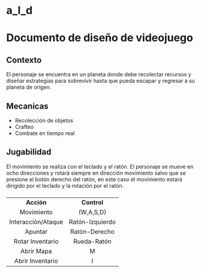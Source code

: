 # a_l_d

# **Documento de diseño de videojuego** 
## Contexto
El personaje se encuentra en un planeta donde debe recolectar recursos y diseñar estrategias para sobrevivir hasta que pueda escapar y regresar a su planeta de origen.
## Mecanicas
  * Recolección de objetos
  * Crafteo
  * Combate en tiempo real
## Jugabilidad
El movimiento se realiza con el teclado y el ratón. El personaje se mueve en ocho direcciones y rotará siempre en dirección movimiento salvo que se presione el botón derecho del ratón, en este caso el movimiento estará dirigido por el teclado y la rotación por el ratón.

### <table>
  <tr>
    <td align = "center"> <strong>Acción</strong></td>
    <td align = "center"> <strong>Control</strong></td>
</tr>
  <tr>
    <td align="center">Movimiento</td>
    <td align="center">(W,A,S,D)</td>
    
  </tr>
  <tr>
    <td align="center">Interacción/Ataque</td>
    <td align="center">Ratón-Izquierdo</td>
  </tr>
  <tr>
    <td align="center">Apuntar</td>
    <td align="center">Ratón-Derecho</td>
  </tr>
   </tr>
    <tr>
    <td align="center">Rotar Inventario</td>
    <td align="center">Rueda-Ratón</td>
  </tr>
  <tr>
    <td align="center">Abrir Mapa</td>
    <td align="center">M</td>
  </tr>
    <tr>
    <td align="center">Abrir Inventario</td>
    <td align="center">I</td>
  </tr>
</table>